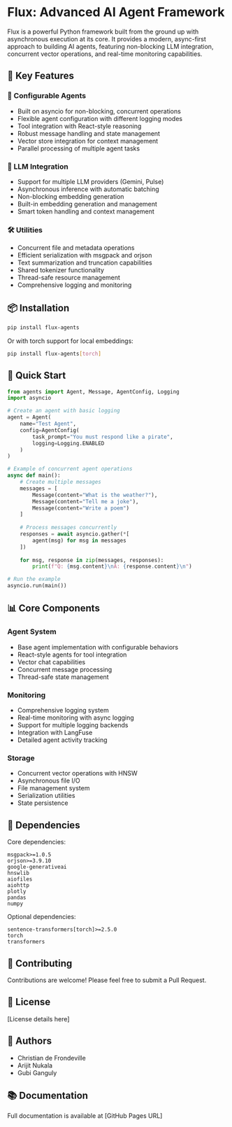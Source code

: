 # Flux: Advanced AI Agent Framework

Flux is a powerful Python framework built from the ground up with asynchronous execution at its core. It provides a modern, async-first approach to building AI agents, featuring non-blocking LLM integration, concurrent vector operations, and real-time monitoring capabilities.

## 🌟 Key Features

### 🤖 Configurable Agents
- Built on asyncio for non-blocking, concurrent operations
- Flexible agent configuration with different logging modes
- Tool integration with React-style reasoning
- Robust message handling and state management
- Vector store integration for context management
- Parallel processing of multiple agent tasks

### 🧠 LLM Integration
- Support for multiple LLM providers (Gemini, Pulse)
- Asynchronous inference with automatic batching
- Non-blocking embedding generation
- Built-in embedding generation and management
- Smart token handling and context management

### 🛠️ Utilities
- Concurrent file and metadata operations
- Efficient serialization with msgpack and orjson
- Text summarization and truncation capabilities
- Shared tokenizer functionality
- Thread-safe resource management
- Comprehensive logging and monitoring

## 📦 Installation

```bash
pip install flux-agents
```

Or with torch support for local embeddings:
```bash
pip install flux-agents[torch]
```

## 🚀 Quick Start

```python
from agents import Agent, Message, AgentConfig, Logging
import asyncio

# Create an agent with basic logging
agent = Agent(
    name="Test Agent",
    config=AgentConfig(
        task_prompt="You must respond like a pirate",
        logging=Logging.ENABLED
    )
)

# Example of concurrent agent operations
async def main():
    # Create multiple messages
    messages = [
        Message(content="What is the weather?"),
        Message(content="Tell me a joke"),
        Message(content="Write a poem")
    ]
    
    # Process messages concurrently
    responses = await asyncio.gather(*[
        agent(msg) for msg in messages
    ])
    
    for msg, response in zip(messages, responses):
        print(f"Q: {msg.content}\nA: {response.content}\n")

# Run the example
asyncio.run(main())
```

## 📊 Core Components

### Agent System
- Base agent implementation with configurable behaviors
- React-style agents for tool integration
- Vector chat capabilities
- Concurrent message processing
- Thread-safe state management

### Monitoring
- Comprehensive logging system
- Real-time monitoring with async logging
- Support for multiple logging backends
- Integration with LangFuse
- Detailed agent activity tracking

### Storage
- Concurrent vector operations with HNSW
- Asynchronous file I/O
- File management system
- Serialization utilities
- State persistence

## 🔧 Dependencies

Core dependencies:
```
msgpack>=1.0.5
orjson>=3.9.10
google-generativeai
hnswlib
aiofiles
aiohttp
plotly
pandas
numpy
```

Optional dependencies:
```
sentence-transformers[torch]>=2.5.0
torch
transformers
```

## 🤝 Contributing

Contributions are welcome! Please feel free to submit a Pull Request.

## 📄 License

[License details here]

## 👥 Authors

- Christian de Frondeville
- Arijit Nukala
- Gubi Ganguly

## 📚 Documentation

Full documentation is available at [GitHub Pages URL] 